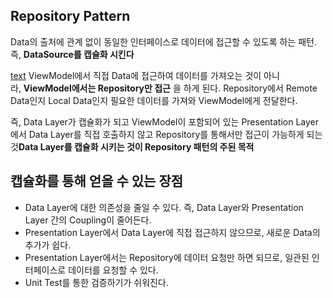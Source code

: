 ## Repository Pattern
Data의 출처에 관계 없이 동일한 인터페이스로 데이터에 접근할 수 있도록 하는 패턴. 즉, **DataSource를 캡슐화 시킨다**

[text](<Repository Pattern.md>)
ViewModel에서 직접 Data에 접근하여 데이터를 가져오는 것이 아니라, **ViewModel에서는 Repository만 접근** 을 하게 된다.
Repository에서 Remote Data인지 Local Data인지 필요한 데이터를 가져와 ViewModel에게 전달한다.

즉, Data Layer가 캡슐화가 되고 ViewModel이 포함되어 있는 Presentation Layer에서 Data Layer를 직접 호출하지 않고 Repository를 통해서만 접근이 가능하게 되는 것**Data Layer를 캡슐화 시키는 것이 Repository 패턴의 주된 목적**
## 캡슐화를 통해 얻을 수 있는 장점
+ Data Layer에 대한 의존성을 줄일 수 있다. 즉, Data Layer와 Presentation Layer 간의 Coupling이 줄어든다.
+ Presentation Layer에서 Data Layer에 직접 접근하지 않으므로, 새로운 Data의 추가가 쉽다.
+ Presentation Layer에서는 Repository에 데이터 요청만 하면 되므로, 일관된 인터페이스로 데이터를 요청할 수 있다.
+ Unit Test를 통한 검증하기가 쉬워진다.